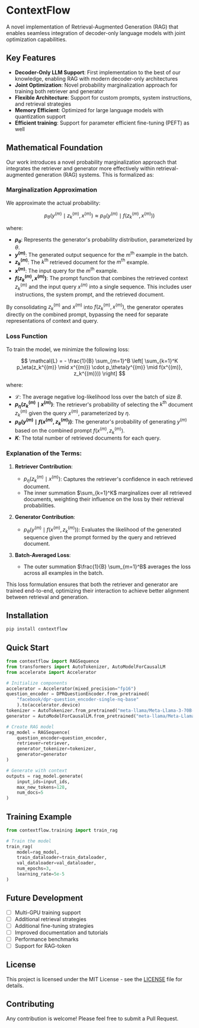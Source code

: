 # ContextFlow

A novel implementation of Retrieval-Augmented Generation (RAG) that enables seamless integration of decoder-only language models with joint optimization capabilities.

## Key Features

- **Decoder-Only LLM Support**: First implementation to the best of our knowledge, enabling RAG with modern decoder-only architectures
- **Joint Optimization**: Novel probability marginalization approach for training both retriever and generator
- **Flexible Architecture**: Support for custom prompts, system instructions, and retrieval strategies
- **Memory Efficient**: Optimized for large language models with quantization support
- **Efficient training**: Support for parameter efficient fine-tuning (PEFT) as well

## Mathematical Foundation

Our work introduces a novel probability marginalization approach that integrates the retriever and generator more effectively within retrieval-augmented generation (RAG) systems. This is formalized as:

### Marginalization Approximation
We approximate the actual probability:

$$p_\theta(y^{(m)} \mid z_k^{(m)}, x^{(m)}) \approx p_\theta(y^{(m)} \mid f(z_k^{(m)}, x^{(m)}))$$

where:

- **$p_\theta$**: Represents the generator's probability distribution, parameterized by $\theta$.
- **$y^{(m)}$**: The generated output sequence for the $m^{\text{th}}$ example in the batch.
- **$z_k^{(m)}$**: The $k^{\text{th}}$ retrieved document for the $m^{\text{th}}$ example.
- **$x^{(m)}$**: The input query for the $m^{\text{th}}$ example.
- **$f(z_k^{(m)}, x^{(m)})$**: The prompt function that combines the retrieved context $z_k^{(m)}$ and the input query $x^{(m)}$ into a single sequence. This includes user instructions, the system prompt, and the retrieved document.

By consolidating $z_k^{(m)}$ and $x^{(m)}$ into $f(z_k^{(m)}, x^{(m)})$, the generator operates directly on the combined prompt, bypassing the need for separate representations of context and query.

### Loss Function

To train the model, we minimize the following loss:

$$
\mathcal{L} = - \frac{1}{B} \sum_{m=1}^B \left[ \sum_{k=1}^K p_\eta(z_k^{(m)} \mid x^{(m)}) \cdot p_\theta(y^{(m)} \mid f(x^{(m)}, z_k^{(m)})) \right]
$$

where:

- **$\mathcal{L}$**: The average negative log-likelihood loss over the batch of size $B$.
- **$p_\eta(z_k^{(m)} \mid x^{(m)})$**: The retriever's probability of selecting the $k^{\text{th}}$ document $z_k^{(m)}$ given the query $x^{(m)}$, parameterized by $\eta$.
- **$p_\theta(y^{(m)} \mid f(x^{(m)}, z_k^{(m)}))$**: The generator's probability of generating $y^{(m)}$ based on the combined prompt $f(x^{(m)}, z_k^{(m)})$.
- **$K$**: The total number of retrieved documents for each query.

### Explanation of the Terms:

1. **Retriever Contribution**:
   - $p_\eta(z_k^{(m)} \mid x^{(m)})$: Captures the retriever's confidence in each retrieved document.
   - The inner summation $\sum_{k=1}^K$ marginalizes over all retrieved documents, weighting their influence on the loss by their retrieval probabilities.

2. **Generator Contribution**:
   - $p_\theta(y^{(m)} \mid f(x^{(m)}, z_k^{(m)}))$: Evaluates the likelihood of the generated sequence given the prompt formed by the query and retrieved document.

3. **Batch-Averaged Loss**:
   - The outer summation $\frac{1}{B} \sum_{m=1}^B$ averages the loss across all examples in the batch.

This loss formulation ensures that both the retriever and generator are trained end-to-end, optimizing their interaction to achieve better alignment between retrieval and generation.



## Installation

```bash
pip install contextflow
```

## Quick Start

```python
from contextflow import RAGSequence
from transformers import AutoTokenizer, AutoModelForCausalLM
from accelerate import Accelerator

# Initialize components
accelerator = Accelerator(mixed_precision="fp16")
question_encoder = DPRQuestionEncoder.from_pretrained(
    "facebook/dpr-question_encoder-single-nq-base"
    ).to(accelerator.device)
tokenizer = AutoTokenizer.from_pretrained("meta-llama/Meta-Llama-3-70B-Instruct")
generator = AutoModelForCausalLM.from_pretrained("meta-llama/Meta-Llama-3-70B-Instruct")

# Create RAG model
rag_model = RAGSequence(
    question_encoder=question_encoder,
    retriever=retriever,
    generator_tokenizer=tokenizer,
    generator=generator
)

# Generate with context
outputs = rag_model.generate(
    input_ids=input_ids,
    max_new_tokens=128,
    num_docs=5
)
```

## Training Example

```python
from contextflow.training import train_rag

# Train the model
train_rag(
    model=rag_model,
    train_dataloader=train_dataloader,
    val_dataloader=val_dataloader,
    num_epochs=3,
    learning_rate=5e-5
)
```


## Future Development

- [ ] Multi-GPU training support
- [ ] Additional retrieval strategies
- [ ] Additional fine-tuning strategies
- [ ] Improved documentation and tutorials
- [ ] Performance benchmarks
- [ ] Support for RAG-token

## License

This project is licensed under the MIT License - see the [LICENSE](LICENSE) file for details.

## Contributing

Any contribution is welcome! Please feel free to submit a Pull Request.

